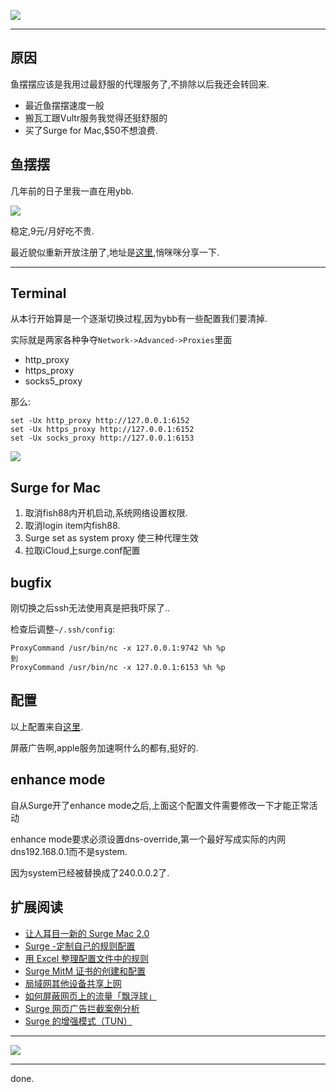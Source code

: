 ![](https://o4dyfn0ef.qnssl.com/image/2016-10-03-Screen%20Shot%202016-10-03%20at%2018.19.04.png?imageView2/2/h/150)  

- - - - - 

## 原因 

鱼摆摆应该是我用过最舒服的代理服务了,不排除以后我还会转回来. 

- 最近鱼摆摆速度一般
- 搬瓦工跟Vultr服务我觉得还挺舒服的
- 买了Surge for Mac,$50不想浪费. 

## 鱼摆摆  

几年前的日子里我一直在用ybb.  

![](https://o4dyfn0ef.qnssl.com/image/Screen%20Shot%202016-03-31%20at%2014.40.40.png?imageView2/2/h/100) 

稳定,9元/月好吃不贵. 

最近貌似重新开放注册了,地址是[这里](https://ybb1024.com),悄咪咪分享一下.  

- - - - -- 

## Terminal  

从本行开始算是一个逐渐切换过程,因为ybb有一些配置我们要清掉. 

实际就是两家各种争夺`Network->Advanced->Proxies`里面

- http_proxy
- https_proxy
- socks5_proxy

那么: 

```
set -Ux http_proxy http://127.0.0.1:6152
set -Ux https_proxy http://127.0.0.1:6152
set -Ux socks_proxy http://127.0.0.1:6153
``` 

![](https://o4dyfn0ef.qnssl.com/image/2016-10-03-Screen%20Shot%202016-10-03%20at%2018.33.29.png?imageView2/2/h/300) 

## Surge for Mac  

1. 取消fish88内开机启动,系统网络设置权限. 
2. 取消login item内fish88. 
3. Surge set as system proxy 使三种代理生效
4. 拉取iCloud上surge.conf配置

## bugfix 

刚切换之后ssh无法使用真是把我吓尿了.. 

检查后调整`~/.ssh/config`: 

```
ProxyCommand /usr/bin/nc -x 127.0.0.1:9742 %h %p
到
ProxyCommand /usr/bin/nc -x 127.0.0.1:6153 %h %p
``` 

## 配置 

以上配置来自[这里](https://github.com/lhie1/Surge). 

屏蔽广告啊,apple服务加速啊什么的都有,挺好的. 

## enhance mode 

自从Surge开了enhance mode之后,上面这个配置文件需要修改一下才能正常活动 

enhance mode要求必须设置dns-override,第一个最好写成实际的内网dns192.168.0.1而不是system. 

因为system已经被替换成了240.0.0.2了. 

## 扩展阅读  

- [让人耳目一新的 Surge Mac 2.0](https://medium.com/@scomper/让人耳目一新的-surge-mac-2-0-bb7cf735b1b8#.q1vsnhi7r)
- [Surge -定制自己的规则配置](https://medium.com/@scomper/surge-定制自己的规则配置-34a6d74b0434?source=latest---)
- [用 Excel 整理配置文件中的规则](https://medium.com/@scomper/用-excel-整理配置文件中的规则-dd0e886c9b80?source=latest---)
- [Surge MitM 证书的创建和配置](https://medium.com/@scomper/surge-mitm-证书的创建和配置-d2d4aced4169)
- [局域网其他设备共享上网](https://medium.com/@scomper/局域网其他设备共享上网-dd29e18853da#.6c9uniiys)
- [如何屏蔽网页上的流量「飘浮球」](https://medium.com/@scomper/如何屏蔽网页上的流量-飘浮球-662a449e61e3#.osvrzz7hz)
- [Surge 网页广告拦截案例分析](https://medium.com/@scomper/surge-网页广告拦截案例分析-db88b8c8bbca)
- [Surge 的增强模式（TUN）](https://medium.com/@scomper/surge-的增强模式-tun-cc0aaad86ff5)

- - - - -- 

![](https://o4dyfn0ef.qnssl.com/image/2016-10-03-Screen%20Shot%202016-10-03%20at%2016.45.42.png?imageView2/2/h/300) 

- - - - -- 

done. 


